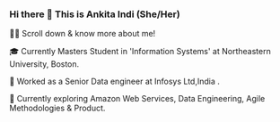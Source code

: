 ### Hi there 👋 This is Ankita Indi (She/Her)

👨‍💻 Scroll down & know more about me!

🎓   Currently  Masters Student in  'Information Systems' at Northeastern University, Boston.

🧰   Worked as a Senior Data engineer at Infosys Ltd,India .

🎯   Currently exploring Amazon Web Services, Data Engineering, Agile Methodologies & Product.



















